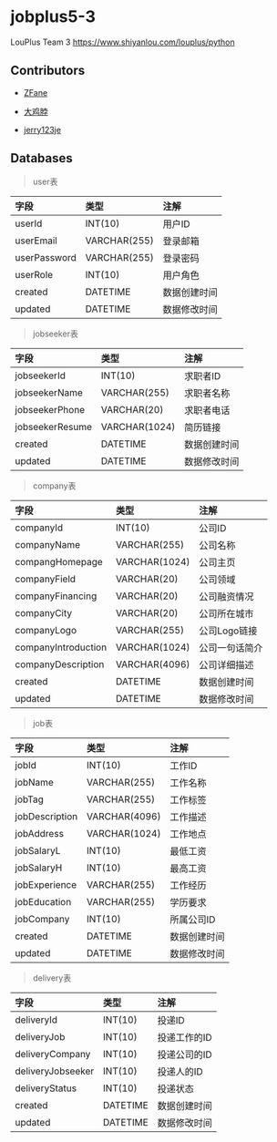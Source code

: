 # jobplus5-3

LouPlus Team 3 <https://www.shiyanlou.com/louplus/python>

## Contributors

- [ZFane](https://github.com/Z-Fane)

- [大鸡脖](https://github.com/liuzhibo)

- [jerry123je](https://github.com/jerry123je)

## Databases

> user表

字段           | 类型           | 注解
:----------- | :----------- | :-----
userId       | INT(10)      | 用户ID
userEmail    | VARCHAR(255) | 登录邮箱
userPassword | VARCHAR(255) | 登录密码
userRole     | INT(10)      | 用户角色
created      | DATETIME     | 数据创建时间
updated      | DATETIME     | 数据修改时间

> jobseeker表

字段              | 类型            | 注解
:-------------- | :------------ | :-----
jobseekerId     | INT(10)       | 求职者ID
jobseekerName   | VARCHAR(255)  | 求职者名称
jobseekerPhone  | VARCHAR(20)   | 求职者电话
jobseekerResume | VARCHAR(1024) | 简历链接
created         | DATETIME      | 数据创建时间
updated         | DATETIME      | 数据修改时间

> company表

字段                  | 类型            | 注解
:------------------ | :------------ | :-------
companyId           | INT(10)       | 公司ID
companyName         | VARCHAR(255)  | 公司名称
compangHomepage     | VARCHAR(1024) | 公司主页
companyField        | VARCHAR(20)   | 公司领域
companyFinancing    | VARCHAR(20)   | 公司融资情况
companyCity         | VARCHAR(20)   | 公司所在城市
companyLogo         | VARCHAR(255)  | 公司Logo链接
companyIntroduction | VARCHAR(1024) | 公司一句话简介
companyDescription  | VARCHAR(4096) | 公司详细描述
created             | DATETIME      | 数据创建时间
updated             | DATETIME      | 数据修改时间

> job表

字段             | 类型            | 注解
:------------- | :------------ | :-----
jobId          | INT(10)       | 工作ID
jobName        | VARCHAR(255)  | 工作名称
jobTag         | VARCHAR(255)  | 工作标签
jobDescription | VARCHAR(4096) | 工作描述
jobAddress     | VARCHAR(1024) | 工作地点
jobSalaryL     | INT(10)       | 最低工资
jobSalaryH     | INT(10)       | 最高工资
jobExperience  | VARCHAR(255)  | 工作经历
jobEducation   | VARCHAR(255)  | 学历要求
jobCompany     | INT(10)       | 所属公司ID
created        | DATETIME      | 数据创建时间
updated        | DATETIME      | 数据修改时间

> delivery表

字段                | 类型       | 注解
:---------------- | :------- | :------
deliveryId        | INT(10)  | 投递ID
deliveryJob       | INT(10)  | 投递工作的ID
deliveryCompany   | INT(10)  | 投递公司的ID
deliveryJobseeker | INT(10)  | 投递人的ID
deliveryStatus    | INT(10)  | 投递状态
created           | DATETIME | 数据创建时间
updated           | DATETIME | 数据修改时间
